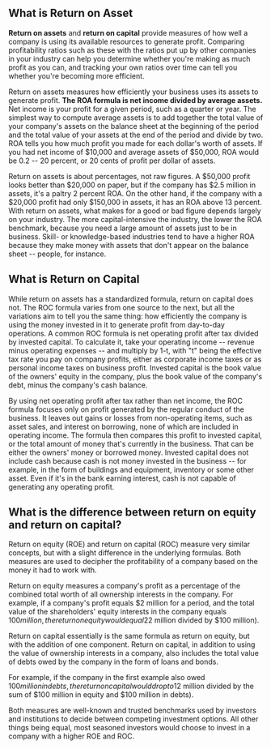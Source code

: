 ## What is Return on Asset
__Return on assets__ and __return on capital__ provide measures of how well a company is using its available resources to generate profit. Comparing profitability ratios such as these with the ratios put up by other companies in your industry can help you determine whether you're making as much profit as you can, and tracking your own ratios over time can tell you whether you're becoming more efficient.

Return on assets measures how efficiently your business uses its assets to generate profit. __The ROA formula is net income divided by average assets.__ Net income is your profit for a given period, such as a quarter or year. The simplest way to compute average assets is to add together the total value of your company's assets on the balance sheet at the beginning of the period and the total value of your assets at the end of the period and divide by two. ROA tells you how much profit you made for each dollar's worth of assets. If you had net income of $10,000 and average assets of $50,000, ROA would be 0.2 -- 20 percent, or 20 cents of profit per dollar of assets.

Return on assets is about percentages, not raw figures. A $50,000 profit looks better than $20,000 on paper, but if the company has $2.5 million in assets, it's a paltry 2 percent ROA. On the other hand, if the company with a $20,000 profit had only $150,000 in assets, it has an ROA above 13 percent. With return on assets, what makes for a good or bad figure depends largely on your industry. The more capital-intensive the industry, the lower the ROA benchmark, because you need a large amount of assets just to be in business. Skill- or knowledge-based industries tend to have a higher ROA because they make money with assets that don't appear on the balance sheet -- people, for instance.

## What is Return on Capital
While return on assets has a standardized formula, return on capital does not. The ROC formula varies from one source to the next, but all the variations aim to tell you the same thing: how efficiently the company is using the money invested in it to generate profit from day-to-day operations. A common ROC formula is net operating profit after tax divided by invested capital. To calculate it, take your operating income -- revenue minus operating expenses -- and multiply by 1-t, with "t" being the effective tax rate you pay on company profits, either as corporate income taxes or as personal income taxes on business profit. Invested capital is the book value of the owners' equity in the company, plus the book value of the company's debt, minus the company's cash balance.

By using net operating profit after tax rather than net income, the ROC formula focuses only on profit generated by the regular conduct of the business. It leaves out gains or losses from non-operating items, such as asset sales, and interest on borrowing, none of which are included in operating income. The formula then compares this profit to invested capital, or the total amount of money that's currently in the business. That can be either the owners' money or borrowed money. Invested capital does not include cash because cash is not money invested in the business -- for example, in the form of buildings and equipment, inventory or some other asset. Even if it's in the bank earning interest, cash is not capable of generating any operating profit.

## What is the difference between return on equity and return on capital?
Return on equity (ROE) and return on capital (ROC) measure very similar concepts, but with a slight difference in the underlying formulas. Both measures are used to decipher the profitability of a company based on the money it had to work with.


Return on equity measures a company's profit as a percentage of the combined total worth of all ownership interests in the company. For example, if a company's profit equals $2 million for a period, and the total value of the shareholders' equity interests in the company equals $100 million, the return on equity would equal 2% ($2 million divided by $100 million).

Return on capital essentially is the same formula as return on equity, but with the addition of one component. Return on capital, in addition to using the value of ownership interests in a company, also includes the total value of debts owed by the company in the form of loans and bonds. 

For example, if the company in the first example also owed $100 million in debts, the return on capital would drop to 1% ($2 million divided by the sum of $100 million in equity and $100 million in debts).

Both measures are well-known and trusted benchmarks used by investors and institutions to decide between competing investment options. All other things being equal, most seasoned investors would choose to invest in a company with a higher ROE and ROC.



